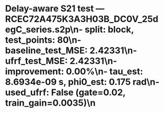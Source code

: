 # Delay-aware S21 test — RCEC72A475K3A3H03B_DC0V_25degC_series.s2p\n- split: block, test_points: 80\n- baseline_test_MSE: 2.42331\n- ufrf_test_MSE: 2.42331\n- improvement: 0.00%\n- tau_est: 8.6934e-09 s, phi0_est: 0.175 rad\n- used_ufrf: False (gate=0.02, train_gain=0.0035)\n